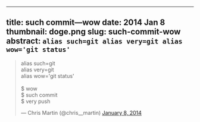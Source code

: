 --------------------------------------------------------------------------------
title: such commit—wow
date: 2014 Jan 8
thumbnail: doge.png
slug: such-commit-wow
abstract: ```
          alias such=git
          alias very=git
          alias wow='git status'
          ```
--------------------------------------------------------------------------------

<blockquote class="twitter-tweet" lang="en">
  <p lang="en" dir="ltr">
    alias such=git<br/>
    alias very=git<br/>
    alias wow='git status'
    <br/><br/>
    $ wow<br/>
    $ such commit<br/>
    $ very push
  </p>— Chris Martin (@chris__martin)
  <a href="https://twitter.com/chris__martin/status/420992421673988096">
    January 8, 2014
  </a>
</blockquote>

<script async src="//platform.twitter.com/widgets.js" charset="utf-8"></script>

